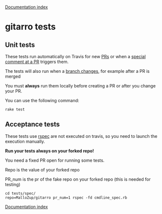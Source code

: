 [Documentation index](../README.md#documentation)

# gitarro tests

## Unit tests 

These tests run automatically on Travis for new [PRs](https://travis-ci.org/openSUSE/gitarro/pull_requests) or when a [special comment at a PR](ADVANCED.md#retriggering-a-specific-test) triggers them.

The tests will also run when a [branch changes](https://travis-ci.org/openSUSE/gitarro/branches), for example after a PR is merged

You must **always** run them locally before creating a PR or after you change your PR.

You can use the following command:

```console
rake test
```

## Acceptance tests

These tests use [rspec](http://rspec.info/) are not executed on travis, so you need to launch the execution manually.


**Run your tests always on your forked repo!**


You need a fixed PR open for running some tests.

Repo is the value of your forked repo

PR_num is the pr of the fake repo on your forked repo (this is needed for testing)

```console
cd tests/spec/
repo=MalloZup/gitarro pr_num=1 rspec -fd cmdline_spec.rb
```


[Documentation index](../README.md#documentation)
